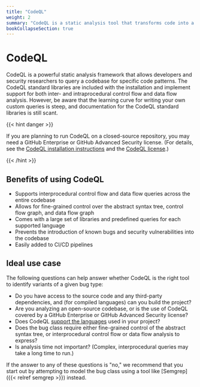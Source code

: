 ```yaml
---
title: "CodeQL"
weight: 2
summary: "CodeQL is a static analysis tool that transforms code into a relational database, and provides a custom declarative language to query this database."
bookCollapseSection: true
---
```


# CodeQL

CodeQL is a powerful static analysis framework that allows developers and
security researchers to query a codebase for specific code patterns. The
CodeQL standard libraries are included with the installation and implement
support for both inter- and intraprocedural control flow and data flow analysis.
However, be aware that the learning curve for writing your own custom queries
is steep, and documentation for the CodeQL standard libraries is still scant.

{{< hint danger >}}

If you are planning to run CodeQL on a closed-source repository, you may need
a GitHub Enterprise or GitHub Advanced Security license. (For details, see the
[CodeQL installation instructions](https://docs.github.com/en/code-security/codeql-cli/getting-started-with-the-codeql-cli/setting-up-the-codeql-cli#1-download-the-codeql-cli-zip-package)
and the
[CodeQL license](https://github.com/github/codeql-cli-binaries/blob/main/LICENSE.md).)

{{< /hint >}}

## Benefits of using CodeQL

- Supports interprocedural control flow and data flow queries across the entire
  codebase
- Allows for fine-grained control over the abstract syntax tree, control flow
  graph, and data flow graph
- Comes with a large set of libraries and predefined queries for each supported
  language
- Prevents the introduction of known bugs and security vulnerabilities into the
  codebase
- Easily added to CI/CD pipelines

## Ideal use case

The following questions can help answer whether CodeQL is the right tool to
identify variants of a given bug type:

- Do you have access to the source code and any third-party dependencies, and
  (for compiled languages) can you build the project?
- Are you analyzing an open-source codebase, or is the use of CodeQL covered by
  a GitHub Enterprise or GitHub Advanced Security license?
- Does CodeQL [support the languages](https://codeql.github.com/docs/codeql-overview/supported-languages-and-frameworks)
  used in your project?
- Does the bug class require either fine-grained control of the abstract syntax
  tree, or interprocedural control flow or data flow analysis to express?
- Is analysis time not important? (Complex, interprocedural queries may
  take a long time to run.)

If the answer to any of these questions is "no," we recommend that you start
out by attempting to model the bug class using a tool like [Semgrep]({{< relref
semgrep >}}) instead.
